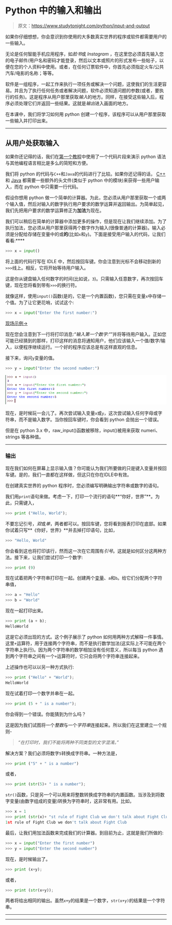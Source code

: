 # Python 中的输入和输出

> 原文：<https://www.studytonight.com/python/input-and-output>

如果你仔细想想，你会意识到你使用的大多数真实世界的程序或软件都需要用户的一些输入。

无论是任何智能手机应用程序，如*脸书*或 *Instagram* ，在这里您必须首先输入您的电子邮件/用户名和密码才能登录，然后以文本或照片的形式发布一些帖子，以便在您的个人资料中使用。或者，在任何订票软件中，你首先必须指定火车/公共汽车/电影的名称；等等。

软件是一组程序，一起工作来执行一项任务或解决一个问题，这使我们的生活更容易。并且为了执行任何任务或者解决问题，软件必须知道问题的参数(或者，要执行的任务)。这是程序从用户那里获取*输入*的地方。同样，在接受这些输入后，程序必须处理它们并返回一些结果。这就是*输出*进入画面的地方。

在本课中，我们将学习如何用 python 创建一个程序，该程序可以从用户那里获取一些输入并打印出来。

* * *

## 从用户处获取输入

如果你还记得的话，我们在[第一个教程](getting-started-with-python)中使用了一个代码片段来演示 python 语法与其他编程语言相比是多么的简短和方便。

我们将 python 的代码与`C++`和`Java`的代码进行了比较。如果你还记得的话， [C++](/cpp/introduction-to-cpp.php) 和 [Java](/java/overview-of-java.php) 都需要一些额外的头文件(类似于 python 中的模块)来获得一些用户输入，而在 python 中只需要一行代码。

假设你想用 python 做一个简单的计算器。为此，您必须从用户那里获取一个或两个输入值，然后对输入的数字执行用户要求的数学运算并返回输出。为简单起见，我们先把用户要求的数学运算修正为**加法**为现在。

我们可以稍后在简单的计算器中添加更多的操作，但是现在让我们继续添加。为了执行加法，您必须从用户那里获得两个数字作为输入(很像普通的计算器)。输入必须是分配给存储在变量中的或**的**(比如`x`和`y`)。下面是接受用户输入的代码，让我们看看:****

```py
>>> x = input()
```

将上面的代码行写在 IDLE 中，然后按回车键。你会注意到光标不会移动到新的`>>>`线上。相反，它将开始等待用户输入。

这是你从键盘输入任何数字的时间(比如说，`3`)。只需输入任意数字，再次按回车键，现在您将看到带有`>>>`的换行符。

就像这样，使用`input()`函数(是的，它是一个内置函数)，您只需在变量`x`中存储一个值。为了让它更花哨，试试这个:

```py
>>> x = input("Enter the first number:")
```

[现场示例→](/code/python/input-output-example.php)

现在您会注意到下一行将打印消息:*“输入第一个数字:“*”并将等待用户输入。正如您可能已经猜到的那样，打印这样的消息将通知用户，他们应该输入一个值/数字/输入，以便程序继续运行。一个好的程序应该总是有这样直观的信息。

接下来，询问`y`变量的值。

```py
>>> y = input("Enter the second number:")
```

![Input and Output](img/4abb7e0f30619be76259f172e3dd208b.png)

现在，是时候玩一会儿了。再次尝试输入变量`x`或`y`，这次尝试输入任何字母或字符串，而不是输入数字。当你按回车键时，你会看到 python 会抛出一个错误。

但是在 python 3.x 中，raw_input()函数被移除，input()被用来获取 numeri、strings 等各种值。

* * *

### 输出

现在我们如何在屏幕上显示输入值？你可能认为我们所要做的只是键入变量并按回车键。是的，我们一直都在这样做，但这只在你在IDLE中有效。

在创建真实世界的 python 程序时，您必须编写明确输出字符串或数字的语句。

我们用`print`语句来做。考虑一下，打印一个流行的语句**“你好，世界”**。为此，只需键入，

```py
>>> print ("Hello, World");
```

不要忘记引号，*双*或*单*，两者都可以。按回车键，您将看到报表打印在底部。如果你试着只写**《你好，世界》**并去掉打印语句，比如，

```py
>>> "Hello, World"
```

你会看到这也将打印该行，然而这一次在它周围有*引号*。这就是如何区分这两种方法。接下来，让我们尝试打印一个数字:

```py
>>> print (9)
```

现在试着把两个字符串打印在一起。创建两个[变量](variables-in-python)、`a`和`b`。给它们分配两个字符串值，

```py
>>> a = "Hello"
>>> b = "World"
```

现在一起打印出来。

```py
>>> print (a + b);
HelloWorld
```

这是它必须出现的方式。这个例子展示了 python 如何用两种方式解释一件事情。这里`+`运算符，用于连接两个字符串，而不是执行数学加法(这实际上不可能在两个字符串上执行)。因为两个字符串的数学相加没有任何意义，所以每当 python 遇到两个字符串之间有一个`+`运算符时，它只会将两个字符串连接起来。

上述操作也可以以另一种方式执行:

```py
>>> print ("Hello" + "World");
HelloWorld
```

现在试着打印一个数字并串在一起。

```py
>>> print (5 + " is a number");
```

你会得到一个错误。你能猜到为什么吗？

这是因为我们试图将一个*整数*与一个*字符串*连接起来。所以我们在这里建立一个规则-

> *“在打印时，我们不能将两种不同类型的文字混淆。”*

解决方案？我们必须将数字`5`转换成字符串。一种方法是，

```py
>>> print ("5" + " is a number")
```

或者，

```py
>>> print (str(5)+ " is a number");
```

`str()`函数，只是另一个可以用来将整数转换成字符串的内置函数。当涉及到将数字变量(由数字组成的变量)转换为字符串时，这非常有用。比如，

```py
>>> x = 1
>>> print (str(x)+ "st rule of Fight Club we don't talk about Fight Club");
1st rule of Fight Club we don't talk about Fight Club
```

最后，让我们用加法函数来完成我们的计算器。到目前为止，这就是我们所做的:

```py
>>> x = input("Enter the first number")
>>> y = input("Enter the second number")
```

现在，是时候输出了。

```py
>>> print (x+y);
```

或者，

```py
>>> print (str(x+y));
```

两者将给出相同的输出。虽然`x+y`的结果是一个数字，`str(x+y)`的结果是一个字符串。

* * *

* * *